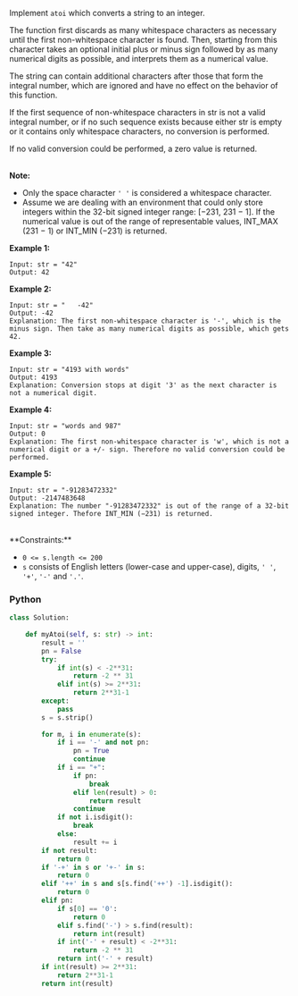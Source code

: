 Implement  `atoi`  which converts a string to an integer.<br>

The function first discards as many whitespace characters as necessary until the first non-whitespace character is found. Then, starting from this character takes an optional initial plus or minus sign followed by as many numerical digits as possible, and interprets them as a numerical value.<br>

The string can contain additional characters after those that form the integral number, which are ignored and have no effect on the behavior of this function.<br>

If the first sequence of non-whitespace characters in str is not a valid integral number, or if no such sequence exists because either str is empty or it contains only whitespace characters, no conversion is performed.<br>

If no valid conversion could be performed, a zero value is returned.<br><br>

**Note:**

-   Only the space character  `' '`  is considered a whitespace character.
-   Assume we are dealing with an environment that could only store integers within the 32-bit signed integer range: [−231, 231 − 1]. If the numerical value is out of the range of representable values, INT_MAX (231 − 1) or INT_MIN (−231) is returned.

**Example 1:**
```
Input: str = "42"
Output: 42
```

**Example 2:**
```
Input: str = "   -42"
Output: -42
Explanation: The first non-whitespace character is '-', which is the minus sign. Then take as many numerical digits as possible, which gets 42.
```

**Example 3:**
```
Input: str = "4193 with words"
Output: 4193
Explanation: Conversion stops at digit '3' as the next character is not a numerical digit.
```

**Example 4:**
```
Input: str = "words and 987"
Output: 0
Explanation: The first non-whitespace character is 'w', which is not a numerical digit or a +/- sign. Therefore no valid conversion could be performed.
```

**Example 5:**
```
Input: str = "-91283472332"
Output: -2147483648
Explanation: The number "-91283472332" is out of the range of a 32-bit signed integer. Thefore INT_MIN (−231) is returned.
```
<br>
**Constraints:**

-   `0 <= s.length <= 200`
-   `s`  consists of English letters (lower-case and upper-case), digits,  `' '`,  `'+'`,  `'-'`  and  `'.'`.

### Python
```python
class Solution:
        
    def myAtoi(self, s: str) -> int:
        result = ''
        pn = False
        try:
            if int(s) < -2**31:
                return -2 ** 31
            elif int(s) >= 2**31:
                return 2**31-1
        except:
            pass
        s = s.strip()
        
        for m, i in enumerate(s):
            if i == '-' and not pn:
                pn = True
                continue
            if i == "+":
                if pn:
                    break
                elif len(result) > 0:
                    return result
                continue
            if not i.isdigit():
                break
            else:
                result += i
        if not result:
            return 0
        if '-+' in s or '+-' in s:
            return 0
        elif '++' in s and s[s.find('++') -1].isdigit():
            return 0
        elif pn:
            if s[0] == '0':
                return 0
            elif s.find('-') > s.find(result):
                return int(result)
            if int('-' + result) < -2**31:
                return -2 ** 31
            return int('-' + result)
        if int(result) >= 2**31:
            return 2**31-1
        return int(result)
 ```